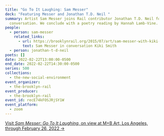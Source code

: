 ```yaml
---
title: "Go To It Laughing: Sam Messer"
deck: "Featuring Messer and Jonathan T.D. Neil "
summary: Artist Sam Messer joins Rail contributor Jonathan T.D. Neil for a
  conversation. We conclude with a poetry reading by Hannah Lamb-Vine.
people:
  - person: sam-messer
    related_links:
      - url: https://brooklynrail.org/2015/07/art/sam-messer-with-kiki-smith
        text: Sam Messer in conversation Kiki Smith
  - person: jonathan-t-d-neil
poets: []
date: 2022-02-22T13:00:00-0500
end_date: 2022-02-22T14:30:00-0500
series: 500
collections:
  - the-new-social-environment
event_organizer:
  - the-brooklyn-rail
event_producer:
  - the-brooklyn-rail
event_id: recE74kFOSJRjSY1W
event_platform:
  - zoom
---
```

[Visit *Sam Messer: Go To It Laughing,* on view at M+B Art, Los Angeles, through February 26, 2022 →](https://www.mbart.com/exhibitions/244/overview/)

[](https://www.mbart.com/exhibitions/244/overview/)